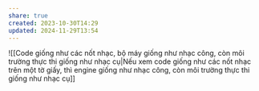 ```yaml
---
share: true
created: 2023-10-30T14:29
updated: 2024-11-29T13:54
---
```

![[Code giống như các nốt nhạc, bộ máy giống như nhạc công, còn môi trường thực thi giống như nhạc cụ|Nếu xem code giống như các nốt nhạc trên một tờ giấy, thì engine giống như nhạc công, còn môi trường thực thi giống như nhạc cụ]]